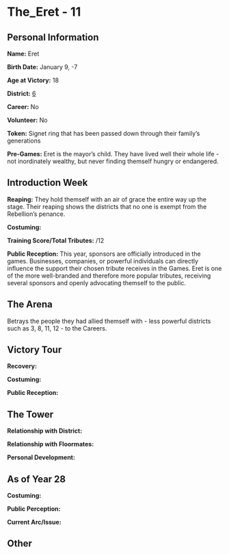 # The_Eret - 11

## Personal Information
**Name:** Eret

**Birth Date:** January 9, -7

**Age at Victory:** 18

**District:** [6](../../Worldbuilding/Districts/district6.md)

**Career:** No

**Volunteer:** No

**Token:** Signet ring that has been passed down through their family’s generations

**Pre-Games:** Eret is the mayor’s child. They have lived well their whole life - not inordinately wealthy, but never finding themself hungry or endangered. 

## Introduction Week
**Reaping:** They hold themself with an air of grace the entire way up the stage. Their reaping shows the districts that no one is exempt from the Rebellion’s penance.

**Costuming:** 

**Training Score/Total Tributes:** /12

**Public Reception:** This year, sponsors are officially introduced in the games. Businesses, companies, or powerful individuals can directly influence the support their chosen tribute receives in the Games. Eret is one of the more well-branded and therefore more popular tributes, receiving several sponsors and openly advocating themself to the public.

## The Arena
Betrays the people they had allied themself with - less powerful districts such as 3, 8, 11, 12 - to the Careers.

## Victory Tour
**Recovery:**

**Costuming:**

**Public Reception:** 

## The Tower
**Relationship with District:**

**Relationship with Floormates:** 

**Personal Development:**

## As of Year 28
**Costuming:**

**Public Perception:**

**Current Arc/Issue:**

## Other
